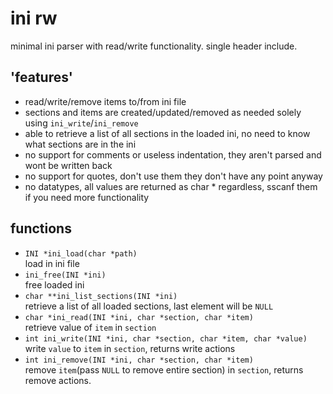 # ini rw
minimal ini parser with read/write functionality. single header include.

## 'features'
- read/write/remove items to/from ini file 
- sections and items are created/updated/removed as needed solely using `ini_write`/`ini_remove`
- able to retrieve a list of all sections in the loaded ini, no need to know what sections are in the ini
- no support for comments or useless indentation, they aren't parsed and wont be written back
- no support for quotes, don't use them they don't have any point anyway
- no datatypes, all values are returned as char \* regardless, sscanf them if you need more functionality

## functions
- `INI *ini_load(char *path)`\
load in ini file
- `ini_free(INI *ini)`\
free loaded ini
- `char **ini_list_sections(INI *ini)`\
retrieve a list of all loaded sections, last element will be `NULL`
- `char *ini_read(INI *ini, char *section, char *item)`\
retrieve value of `item` in	`section`
- `int ini_write(INI *ini, char *section, char *item, char *value)`\
write `value` to `item` in `section`, returns write actions
- `int ini_remove(INI *ini, char *section, char *item)`\
remove `item`(pass `NULL` to remove entire section) in `section`, returns remove actions.
